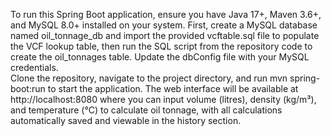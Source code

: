 To run this Spring Boot application, ensure you have Java 17+, Maven 3.6+, and MySQL 8.0+ installed on your system. First, create a MySQL database named oil_tonnage_db and import the provided vcftable.sql file to populate the VCF lookup table, then run the SQL script from the repository 
code to create the oil_tonnages table. Update the dbConfig file with your MySQL credentials.
<br/>
Clone the repository, navigate to the project directory, and run mvn spring-boot:run to start the application. The web interface will be available at http://localhost:8080 where you can input volume (litres), density (kg/m³), and temperature (°C) to calculate oil tonnage, with all calculations automatically saved and viewable in the history section. 


